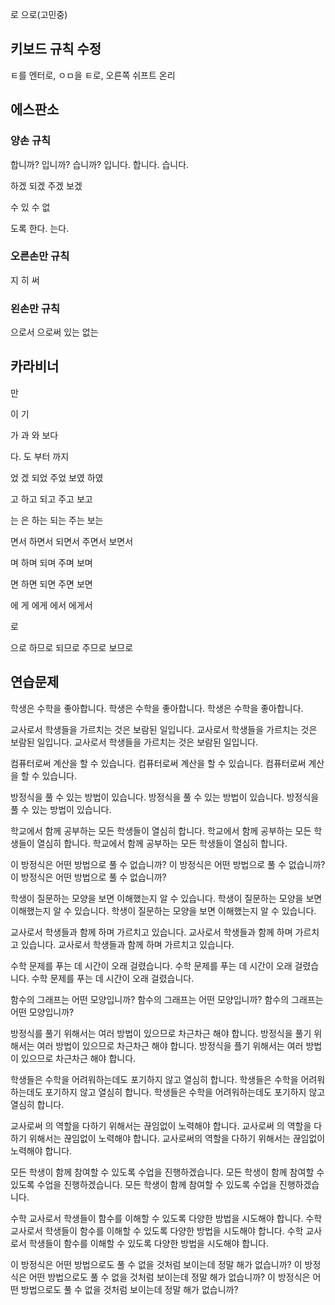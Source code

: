 
로 으로(고민중)


## 키보드 규칙 수정

ㅌ를 엔터로, ㅇㅁ을 ㅌ로, 오른쪽 쉬프트 온리


## 에스판소

### 양손 규칙

합니까? 입니까? 습니까? 입니다. 합니다. 습니다. 

하겠 되겠 주겠 보겠

 수 있 수 없

도록 한다. 는다. 

### 오른손만 규칙

지 히 써

### 왼손만 규칙

으로서 으로써 있는 없는 

## 카라비너

만

이 기 

가 과 와 보다 

다. 도 부터 까지

었 겠 되었 주었 보였 하였 

고 하고 되고 주고 보고 

는 은 하는 되는 주는 보는 

면서 하면서 되면서 주면서 보면서 

며 하며 되며 주며 보며 

면 하면 되면 주면 보면 

에 게 에게 에서 에게서

로 

으로 하므로 되므로 주므로 보므로  


## 연습문제

학생은 수학을 좋아합니다.
학생은 수학을 좋아합니다. 
학생은 수학을 좋아합니다. 


교사로서 학생들을 가르치는 것은 보람된 일입니다. 
교사로서 학생들을 가르치는 것은 보람된 일입니다. 
교사로서 학생들을 가르치는 것은 보람된 일입니다. 

컴퓨터로써 계산을 할 수 있습니다. 
컴퓨터로써 계산을 할 수 있습니다. 
컴퓨터로써 계산을 할 수 있습니다. 

방정식을 풀 수 있는 방법이 있습니다.
방정식을 풀 수 있는 방법이 있습니다. 
방정식을 풀 수 있는 방법이 있습니다. 

학교에서 함께 공부하는 모든 학생들이 열심히 합니다.
학교에서 함께 공부하는 모든 학생들이 열심히 합니다. 
학교에서 함께 공부하는 모든 학생들이 열심히 합니다. 


이 방정식은 어떤 방법으로 풀 수 없습니까? 
이 방정식은 어떤 방법으로 풀 수 없습니까? 
이 방정식은 어떤 방법으로 풀 수 없습니까?

학생이 질문하는 모양을 보면 이해했는지 알  수 있습니다.
학생이 질문하는 모양을 보면 이해했는지 알 수 있습니다. 
학생이 질문하는 모양을 보면 이해했는지 알 수 있습니다. 


교사로서 학생들과 함께 하며 가르치고 있습니다. 
교사로서 학생들과 함께 하며 가르치고 있습니다. 
교사로서 학생들과 함께 하며 가르치고 있습니다. 

수학 문제를 푸는 데 시간이 오래 걸렸습니다. 
수학 문제를 푸는 데 시간이 오래 걸렸습니다. 
수학 문제를 푸는 데 시간이 오래 걸렸습니다. 

함수의 그래프는 어떤 모양입니까?
함수의 그래프는 어떤 모양입니까? 
함수의 그래프는 어떤 모양입니까? 

방정식를 풀기 위해서는 여러 방법이 있으므로 차근차근 해야 합니다. 
방정식을 풀기 위해서는 여러 방법이 있으므로 차근차근 해야 합니다. 
방정식을 플기 위해서는 여러 방법이 있으므로 차근차근 해야 합니다. 

학생들은 수학을 어려워하는데도 포기하지 않고 열심히 합니다. 
학생들은 수학을 어려워하는데도 포기하지 않고 열심히 합니다. 
학생들은 수학을 어려워하는데도 포기하지 않고 열심히 합니다. 

교사로써 의 역할을 다하기 위해서는 끊임없이 노력해야 합니다. 
교사로써 의 역할을 다하기 위해서는 끊임없이 노력해야 합니다. 
교사로써의 역할을 다하기 위해서는 끊임없이 노력해야 합니다. 

모든 학생이 함께 참여할 수 있도록 수업을 진행하겠습니다. 
모든 학생이 함께 참여할 수 있도록 수업을 진행하겠습니다. 
모든 학생이 함께 참여할 수 있도록 수업을 진행하겠습니다. 

수학 교사로서 학생들이 함수를 이해할 수 있도록 다양한 방법을 시도해야 합니다. 
수학 교사로서 학생들이 함수를 이해할 수 있도록 다양한 방법을 시도해야 합니다. 
수학 교사로서 학생들이 함수를 이해할 수 있도록 다양한 방법을 시도해야 합니다. 

이 방정식은 어떤 방법으로도 풀 수 없을 것처럼 보이는데 정말 해가 없습니까? 
이 방정식은 어떤 방법으로도 풀 수 없을 것처럼 보이는데 정말 해가 없습니까?
이 방정식은 어떤 방법으로도 풀 수 없을 것처럼 보이는데 정말 해가 없습니까? 

